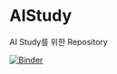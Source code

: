 # AIStudy
AI Study를 위한 Repository

[![Binder](https://mybinder.org/badge_logo.svg)](https://mybinder.org/v2/gh/solbit-git/AIStudy/bshyun/?urlpath=lab)
